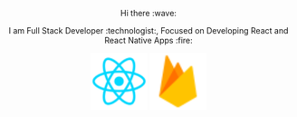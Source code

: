 <p align="center"> Hi there :wave: </p>
<p align="center">I am Full Stack Developer :technologist:, Focused on Developing React and React Native Apps :fire:</p>
<div align="center"> 
	<img src="ReactJs.png" width="100" />
	<img src="firebase.png" width="100" />
</div>

